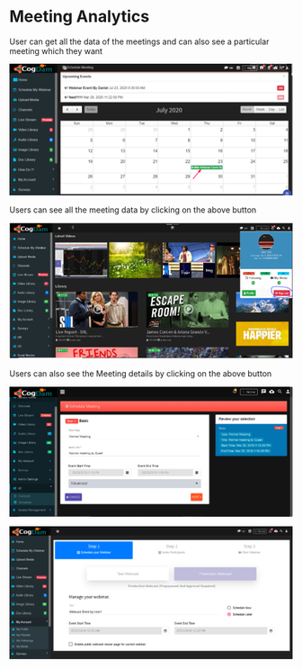 # Meeting Analytics

User can get all the data of the meetings and can also see a particular meeting which they want

![](../.gitbook/assets/image%20%28306%29.png)

Users can see all the meeting data by clicking on the above button

![](../.gitbook/assets/image%20%28299%29.png)

Users can also see the Meeting details by clicking on the above button

![](../.gitbook/assets/image%20%2832%29.png)

![](../.gitbook/assets/image%20%28254%29.png)

